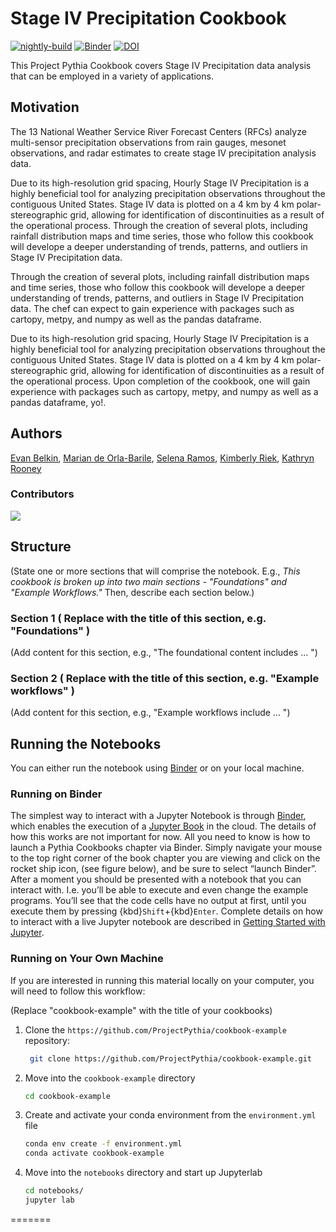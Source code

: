 # Stage IV Precipitation Cookbook

[![nightly-build](https://github.com/ProjectPythia/cookbook-template/actions/workflows/nightly-build.yaml/badge.svg)](https://github.com/ProjectPythia/cookbook-template/actions/workflows/nightly-build.yaml)
[![Binder](https://binder.projectpythia.org/badge_logo.svg)](https://binder.projectpythia.org/v2/gh/ProjectPythia/cookbook-template/main?labpath=notebooks)
[![DOI](https://zenodo.org/badge/475509405.svg)](https://zenodo.org/badge/latestdoi/475509405)

This Project Pythia Cookbook covers Stage IV Precipitation data analysis that can be employed in a variety of applications.

## Motivation
The 13 National Weather Service River Forecast Centers (RFCs) analyze multi-sensor precipitation observations from rain gauges, mesonet observations, and radar estimates to create stage IV precipitation analysis data.

Due to its high-resolution grid spacing, Hourly Stage IV Precipitation is a highly beneficial tool for analyzing precipitation observations throughout the contiguous United States. Stage IV data is plotted on a 4 km by 4 km polar-stereographic grid, allowing for identification of discontinuities as a result of the operational process. Through the creation of several plots, including rainfall distribution maps and time series, those who follow this cookbook will develope a deeper understanding of trends, patterns, and outliers in Stage IV Precipitation data. 

Through the creation of several plots, including rainfall distribution maps and time series, those who follow this cookbook will develope a deeper understanding of trends, patterns, and outliers in Stage IV Precipitation data. The chef can expect to gain experience with packages such as cartopy, metpy, and numpy as well as the pandas dataframe. 

Due to its high-resolution grid spacing, Hourly Stage IV Precipitation is a highly beneficial tool for analyzing precipitation observations throughout the contiguous United States. Stage IV data is plotted on a 4 km by 4 km polar-stereographic grid, allowing for identification of discontinuities as a result of the operational process. Upon completion of the cookbook, one will gain experience with packages such as cartopy, metpy, and numpy as well as a pandas dataframe, yo!.

## Authors

[Evan Belkin](http://github.com/evan-belkin), [Marian de Orla-Barile](https://github.com/mariandob), [Selena Ramos](https://github.com/Selenaramoswx), [Kimberly Riek](https://github.com/Kriek21), [Kathryn Rooney](https://github.com/kathrynrooney)

### Contributors

<a href="https://github.com/ProjectPythia/stage-iv-cookbook/graphs/contributors">
  <img src="https://contrib.rocks/image?repo=ProjectPythia/stage-iv-cookbook" />
</a>

## Structure

(State one or more sections that will comprise the notebook. E.g., _This cookbook is broken up into two main sections - "Foundations" and "Example Workflows."_ Then, describe each section below.)

### Section 1 ( Replace with the title of this section, e.g. "Foundations" )

(Add content for this section, e.g., "The foundational content includes ... ")

### Section 2 ( Replace with the title of this section, e.g. "Example workflows" )

(Add content for this section, e.g., "Example workflows include ... ")

## Running the Notebooks

You can either run the notebook using [Binder](https://binder.projectpythia.org/) or on your local machine.

### Running on Binder

The simplest way to interact with a Jupyter Notebook is through
[Binder](https://binder.projectpythia.org/), which enables the execution of a
[Jupyter Book](https://jupyterbook.org) in the cloud. The details of how this works are not
important for now. All you need to know is how to launch a Pythia
Cookbooks chapter via Binder. Simply navigate your mouse to
the top right corner of the book chapter you are viewing and click
on the rocket ship icon, (see figure below), and be sure to select
“launch Binder”. After a moment you should be presented with a
notebook that you can interact with. I.e. you’ll be able to execute
and even change the example programs. You’ll see that the code cells
have no output at first, until you execute them by pressing
{kbd}`Shift`\+{kbd}`Enter`. Complete details on how to interact with
a live Jupyter notebook are described in [Getting Started with
Jupyter](https://foundations.projectpythia.org/foundations/getting-started-jupyter.html).

### Running on Your Own Machine

If you are interested in running this material locally on your computer, you will need to follow this workflow:

(Replace "cookbook-example" with the title of your cookbooks)

1. Clone the `https://github.com/ProjectPythia/cookbook-example` repository:

   ```bash
    git clone https://github.com/ProjectPythia/cookbook-example.git
   ```

1. Move into the `cookbook-example` directory
   ```bash
   cd cookbook-example
   ```
1. Create and activate your conda environment from the `environment.yml` file
   ```bash
   conda env create -f environment.yml
   conda activate cookbook-example
   ```
1. Move into the `notebooks` directory and start up Jupyterlab
   ```bash
   cd notebooks/
   jupyter lab
   ```
=======
